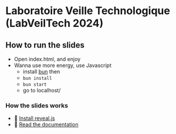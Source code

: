 # Laboratoire Veille Technologique (LabVeilTech 2024)

## How to run the slides
- Open index.html, and enjoy
- Wanna use more energy, use Javascript
  - install [bun](https://bun.sh) then
  - `bun install`
  - `bun start`
  - go to localhost/


### How the slides works
- 🚀 [Install reveal.js](https://revealjs.com/installation)
- 📖 [Read the documentation](https://revealjs.com/markup/)


